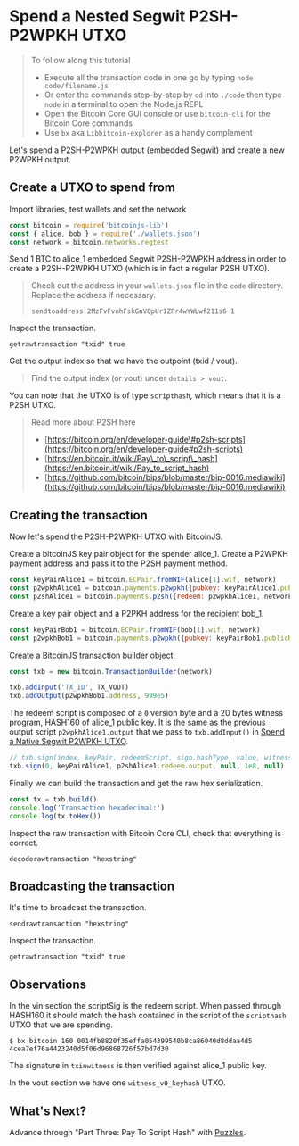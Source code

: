 # Spend a Nested Segwit P2SH-P2WPKH UTXO

> To follow along this tutorial
>
> * Execute all the transaction code in one go by typing `node code/filename.js`   
> * Or enter the commands step-by-step by `cd` into `./code` then type `node` in a terminal to open the Node.js REPL   
> * Open the Bitcoin Core GUI console or use `bitcoin-cli` for the Bitcoin Core commands
> * Use `bx` aka `Libbitcoin-explorer` as a handy complement

Let's spend a P2SH-P2WPKH output \(embedded Segwit\) and create a new P2WPKH output.

## Create a UTXO to spend from

Import libraries, test wallets and set the network

```javascript
const bitcoin = require('bitcoinjs-lib')
const { alice, bob } = require('./wallets.json')
const network = bitcoin.networks.regtest
```

Send 1 BTC to alice\_1 embedded Segwit P2SH-P2WPKH address in order to create a P2SH-P2WPKH UTXO \(which is in fact a regular P2SH UTXO\).

> Check out the address in your `wallets.json` file in the `code` directory. Replace the address if necessary.
>
> ```text
> sendtoaddress 2MzFvFvnhFskGnVQpUr1ZPr4wYWLwf211s6 1
> ```

Inspect the transaction.

```text
getrawtransaction "txid" true
```

Get the output index so that we have the outpoint \(txid / vout\).

> Find the output index \(or vout\) under `details > vout`.

You can note that the UTXO is of type `scripthash`, which means that it is a P2SH UTXO.

> Read more about P2SH here
>
> * [https://bitcoin.org/en/developer-guide\#p2sh-scripts](https://bitcoin.org/en/developer-guide#p2sh-scripts)
> * [https://en.bitcoin.it/wiki/Pay\_to\_script\_hash](https://en.bitcoin.it/wiki/Pay_to_script_hash)
> * [https://github.com/bitcoin/bips/blob/master/bip-0016.mediawiki](https://github.com/bitcoin/bips/blob/master/bip-0016.mediawiki)

## Creating the transaction

Now let's spend the P2SH-P2WPKH UTXO with BitcoinJS.

Create a bitcoinJS key pair object for the spender alice\_1. Create a P2WPKH payment address and pass it to the P2SH payment method.

```javascript
const keyPairAlice1 = bitcoin.ECPair.fromWIF(alice[1].wif, network)
const p2wpkhAlice1 = bitcoin.payments.p2wpkh({pubkey: keyPairAlice1.publicKey, network})
const p2shAlice1 = bitcoin.payments.p2sh({redeem: p2wpkhAlice1, network})
```

Create a key pair object and a P2PKH address for the recipient bob\_1.

```javascript
const keyPairBob1 = bitcoin.ECPair.fromWIF(bob[1].wif, network)
const p2wpkhBob1 = bitcoin.payments.p2wpkh({pubkey: keyPairBob1.publicKey, network})
```

Create a BitcoinJS transaction builder object.

```javascript
const txb = new bitcoin.TransactionBuilder(network)
```

```javascript
txb.addInput('TX_ID', TX_VOUT)
txb.addOutput(p2wpkhBob1.address, 999e5)
```

The redeem script is composed of a `0` version byte and a 20 bytes witness program, HASH160 of alice\_1 public key. It is the same as the previous output script `p2wpkhAlice1.output` that we pass to `txb.addInput()` in [Spend a Native Segwit P2WPKH UTXO](https://github.com/bitcoin-studio/Bitcoin-Programming-with-BitcoinJS/tree/cf888de17d581956ad59ebe46c65be974067218e/part-two-pay-to-public-key-hash/p2sh_p2wpkh/p2wpkh/04_1_p2wpkh_spend_1_1.md).

```javascript
// txb.sign(index, keyPair, redeemScript, sign.hashType, value, witnessScript)
txb.sign(0, keyPairAlice1, p2shAlice1.redeem.output, null, 1e8, null)
```

Finally we can build the transaction and get the raw hex serialization.

```javascript
const tx = txb.build()
console.log('Transaction hexadecimal:')
console.log(tx.toHex())
```

Inspect the raw transaction with Bitcoin Core CLI, check that everything is correct.

```text
decoderawtransaction "hexstring"
```

## Broadcasting the transaction

It's time to broadcast the transaction.

```text
sendrawtransaction "hexstring"
```

Inspect the transaction.

```text
getrawtransaction "txid" true
```

## Observations

In the vin section the scriptSig is the redeem script. When passed through HASH160 it should match the hash contained in the script of the `scripthash` UTXO that we are spending.

```text
$ bx bitcoin 160 0014fb8820f35effa054399540b8ca86040d8ddaa4d5
4cea7ef76a4423240d5f06d96868726f57bd7d30
```

The signature in `txinwitness` is then verified against alice\_1 public key.

In the vout section we have one `witness_v0_keyhash` UTXO.

## What's Next?

Advance through "Part Three: Pay To Script Hash" with [Puzzles](https://github.com/bitcoin-studio/Bitcoin-Programming-with-BitcoinJS/tree/cf888de17d581956ad59ebe46c65be974067218e/part-two-pay-to-public-key-hash/part-three-pay-to-script-hash/bitcoin_script_puzzles/README.md).

